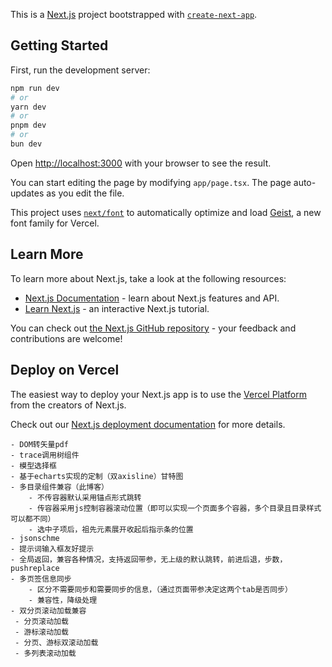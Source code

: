 This is a [Next.js](https://nextjs.org) project bootstrapped with [`create-next-app`](https://nextjs.org/docs/app/api-reference/cli/create-next-app).

## Getting Started

First, run the development server:

```bash
npm run dev
# or
yarn dev
# or
pnpm dev
# or
bun dev
```

Open [http://localhost:3000](http://localhost:3000) with your browser to see the result.

You can start editing the page by modifying `app/page.tsx`. The page auto-updates as you edit the file.

This project uses [`next/font`](https://nextjs.org/docs/app/building-your-application/optimizing/fonts) to automatically optimize and load [Geist](https://vercel.com/font), a new font family for Vercel.

## Learn More

To learn more about Next.js, take a look at the following resources:

- [Next.js Documentation](https://nextjs.org/docs) - learn about Next.js features and API.
- [Learn Next.js](https://nextjs.org/learn) - an interactive Next.js tutorial.

You can check out [the Next.js GitHub repository](https://github.com/vercel/next.js) - your feedback and contributions are welcome!

## Deploy on Vercel

The easiest way to deploy your Next.js app is to use the [Vercel Platform](https://vercel.com/new?utm_medium=default-template&filter=next.js&utm_source=create-next-app&utm_campaign=create-next-app-readme) from the creators of Next.js.

Check out our [Next.js deployment documentation](https://nextjs.org/docs/app/building-your-application/deploying) for more details.
```
- DOM转矢量pdf
- trace调用树组件
- 模型选择框
- 基于echarts实现的定制（双axisline）甘特图
- 多目录组件兼容（此博客）
    - 不传容器默认采用锚点形式跳转
    - 传容器采用js控制容器滚动位置（即可以实现一个页面多个容器，多个目录且目录样式可以都不同）
    - 选中子项后，祖先元素展开收起后指示条的位置
- jsonschme
- 提示词输入框友好提示
- 全局返回，兼容各种情况，支持返回带参，无上级的默认跳转，前进后退，步数，pushreplace
- 多页签信息同步
    - 区分不需要同步和需要同步的信息，（通过页面带参决定这两个tab是否同步）
    - 兼容性，降级处理
- 双分页滚动加载兼容
 - 分页滚动加载
 - 游标滚动加载
 - 分页、游标双滚动加载
 - 多列表滚动加载
```
